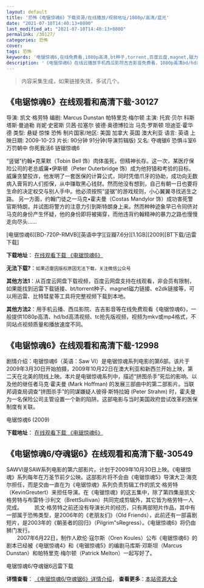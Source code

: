 ```yaml
---
layout: default
title: '恐怖《电锯惊魂6》下载资源/在线播放/视频地址/1080p/高清/蓝光'
date: "2021-07-10T14:40:13+0800"
last_modified_at: "2021-07-10T14:40:13+0800"
permalink: /30127/
categories: 恐怖
cover:
tags: 恐怖
keywords: '电锯惊魂6,在线免费看,1080p高清,bt种子,torrent,百度云盘,magnet,磁力链,迅雷下载资源'
description: '《电锯惊魂6》在线云播放手机西瓜影院吉吉影音免费看，1080p高清bd/hd未删减完整版和tc抢先枪版，mkv/mp4格式，附带bt/torrent种子、magnet/磁力链、百度云盘、网盘资源迅雷下载链接'
---
```


>内容采集生成，如果链接失效，多试几个。


## 《电锯惊魂6》在线观看和高清下载-30127

导演: 凯文·格劳特 编剧: Marcus Dunstan 帕特里克·梅尔顿 主演: 托宾·贝尔 科斯塔斯·曼迪勒 肖妮·史密斯 贝茜·拉塞尔 彼德·奥德博拉治 马克·罗斯顿 坦迪亚·霍华德 类型: 悬疑 惊悚 恐怖 制片国家/地区: 美国 加拿大 英国 澳大利亚 语言: 英语 上映日期: 2009-10-23 片长: 90分钟 91分钟(导演剪辑版) 又名: 夺魂锯6 恐惧斗室6万罚朝中 你死我活6 链锯惊魂6

“竖锯”约翰•克莱默（Tobin Bell 饰）肉体虽死，但精神长存。这一次，某医疗保险公司的老总威廉•伊斯顿（Peter Outerbridge 饰）成为他狩猎和考验的目标。威廉贪婪狡诈，他发明了一套医保的计算公式，同时凭借爪牙的协助，成功向无数病入膏肓的人们拒保，从中赚取黑心钱财。然而他没有想到，自己有朝一日也要将生命的决定权交与别人手中。他必须按照“竖锯”的游戏规则，小心翼翼寻找逃生之路。 另一方面，约翰门徒之一马克•霍夫曼（Costas Mandylor 饰）成功害死警官斯特朗，并试图将警方的注意力引到斯特朗身上来。然而种种迹象早已令同侪对马克的身份产生怀疑，他的身份即将被揭穿，而他违背约翰精神的暴力之路也慢慢走向尽头……


[电锯惊魂6][BD-720P-RMVB][英语中字][豆瓣7.6分][1.1GB][2009][BT下载/迅雷下载]

**下载地址**： [在线观看下载 《电锯惊魂6》](https://www.btdx8.com/torrent/saw_vi_2009.html) 


**无法下载?**：`如果迅雷因版权原因无法下载，关注微信公众号 `

**其他方法1**：从百度云网盘下载视频，百度云网盘支持在线观看，非会员有限制，如果能找到迅雷下载链接、bt/torrent种子、magnet磁力链接、e2dk链接等，可以用迅雷、比特彗星等工具将完整视频下载到本地。

**其他方法2**：用手机云播、西瓜影院、吉吉影音等在线免费观看《电锯惊魂6》，一般提供1080p高清、hd/bd高清视频、tc抢先版视频，视频为mkv或mp4格式，不同站点视频质量和播放速度不同。


## 《电锯惊魂6》在线观看和高清下载-12998

剧情介绍：电锯惊魂6（英语：Saw VI）是电锯惊魂系列电影的第6部。该片于2009年3月30日开始拍摄，2009年10月22日在澳大利亚和新西兰开始上映，第二天在北美的院线上映。本片是电锯惊魂系列中，描述“拼图杀手”死后的影响、以及他的继任者马克·霍夫曼 (Mark Hoffman) 的发展三部曲中的第二部影片。当联邦调查局调查“拼图杀手”的同谋嫌疑人彼得·斯特拉姆 (Peter Strahm) 时，霍夫曼为一名保险公司主管设置一个新的陷阱。这部电影与当时美国政府尝试改革的医保制度有关联。


电锯惊魂6 (2009)

**下载地址**： [在线观看下载 《电锯惊魂6》](https://www.btbtdy.me/btdy/dy6227.html) 


## 《电锯惊魂6/夺魂锯6》在线观看和高清下载-30549

SAWVI是SAW系列电影的第六部影片。计划于2009年10月30日上映。《电锯惊魂》系列每年在万圣节前夕公映。这部影片将不会由《电锯惊魂5》导演大卫&middot;海克尔担任，而是交由一直在为《电锯惊魂》系列负责剪辑工作的凯文·格劳特（KevinGreutert）来担任导演。在《电锯惊魂》的这五集中，除了第四集是凯文&middot;格劳特与布雷特&middot;沙利文（BrettSullivan）共同完成剪辑外，其它皆为格劳特一人完成。 　　凯文·格劳特之前还没有导演长片的经历，只有两部短片作品，其中有一部属于恐怖类型，是2006年的《老朋友们》（Old Friends），此前还有一部喜剧短片，是2003年的《朝圣者的回归》（Pilgrim"sRegress）。《电锯惊魂6》将仍由狮门发行。<br />　　2007年6月22日，制作人欧伦&middot;寇尔斯（Oren Koules）公布《电锯惊魂6》的剧本已经被《电锯惊魂4》和《电锯惊魂5》的编剧马库斯&middot;邓斯坦（Marcus Dunstan）和帕特里克·梅尔顿（Patrick Melton）一起写好了。


电锯惊魂6/夺魂锯6迅雷下载

**详情查看**： [《电锯惊魂6/夺魂锯6》详情介绍](/movie/30549/)， **查看更多**：[本站资源大全](/movie/t/all/)

